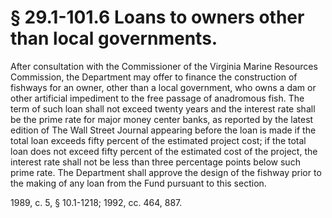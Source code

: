 # § 29.1-101.6 Loans to owners other than local governments.

<p>After consultation with the Commissioner of the Virginia Marine Resources Commission, the Department may offer to finance the construction of fishways for an owner, other than a local government, who owns a dam or other artificial impediment to the free passage of anadromous fish. The term of such loan shall not exceed twenty years and the interest rate shall be the prime rate for major money center banks, as reported by the latest edition of The Wall Street Journal appearing before the loan is made if the total loan exceeds fifty percent of the estimated project cost; if the total loan does not exceed fifty percent of the estimated cost of the project, the interest rate shall not be less than three percentage points below such prime rate. The Department shall approve the design of the fishway prior to the making of any loan from the Fund pursuant to this section.</p><p>1989, c. 5, § 10.1-1218; 1992, cc. 464, 887.</p>